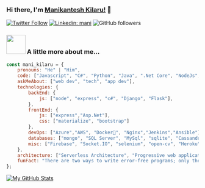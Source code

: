 ### Hi there, I'm [Manikantesh Kilaru!](https://manikantesh.github.io/devprofile/) 👋
 
[![Twitter Follow](https://img.shields.io/twitter/follow/kilaru51?label=Follow)](https://twitter.com/intent/follow?screen_name=kilaru51)
[![Linkedin: mani](https://img.shields.io/badge/-mani-blue?style=flat-square&logo=Linkedin&logoColor=white&link=https://www.linkedin.com/in/manikantesh-kilaru-65b06b18a/)](https://www.linkedin.com/in/manikantesh-kilaru-65b06b18a/)
![GitHub followers](https://img.shields.io/github/followers/manikantesh?label=Follow&style=social)
 
### <img src="https://media.giphy.com/media/VgCDAzcKvsR6OM0uWg/giphy.gif" width="50"> A little more about me...  
 
```javascript
const mani_kilaru = {
    pronouns: "He" | "Him",
    code: ["Javascript", "C#", "Python", "Java", ".Net Core", "NodeJs", "ReactJs", "Flutter"],
    askMeAbout: ["web dev", "tech", "app dev"],
    technologies: {
        backEnd: {
            js: ["node", "express", "c#", "Django", "Flask"],
        },
        frontEnd: {
            js: ["express","Asp.Net"],
            css: ["materialize", "bootstrap"]
        },
        devOps: ["Azure","AWS", "Docker🐳", "Nginx","Jenkins","Ansible"],
        databases: ["mongo", "SQL Server", "MySql", "sqlite", "Cassandra","CosmosDB"],
        misc: ["Firebase", "Socket.IO", "selenium", "open-cv", "Heroku","Databricks"]
    },
    architecture: ["Serverless Architecture", "Progressive web applications", "Single page applications"],
    funFact: "There are two ways to write error-free programs; only the third one works"
};
```
 
 
[![My GitHub Stats](https://github-readme-stats.vercel.app/api/?username=mkilarucvs&count_private=false&theme=default&showicons=true)]()
